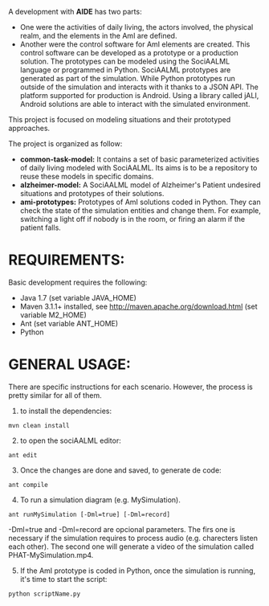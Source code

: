 A development with **AIDE** has two parts:

- One were the activities of daily living, the actors involved, the physical realm, and the elements in the AmI are defined.
- Another were the control software for AmI elements are created. This control software can be developed as a prototype or a production solution. The prototypes can be modeled using the SociAALML language or programmed in Python. SociAALML prototypes are generated as part of the simulation. While Python prototypes run outside of the simulation and interacts with it thanks to a JSON API. The platform supported for production is Android. Using a library called jALI, Android solutions are able to interact with the simulated environment.

This project is focused on modeling situations and their prototyped approaches.

The project is organized as follow:
- **common-task-model:** It contains a set of basic parameterized activities of daily living modeled with SociAALML. Its aims is to be a repository to reuse these models in specific domains.
- **alzheimer-model:** A SociAALML model of Alzheimer's Patient undesired situations and prototypes of their solutions.
- **ami-prototypes:** Prototypes of AmI solutions coded in Python. They can check the state of the simulation entities and change them. For example, switching a light off if nobody is in the room, or firing an alarm if the patient falls.

# REQUIREMENTS:

Basic development requires the following:

- Java 1.7 (set variable JAVA_HOME)
- Maven 3.1.1+ installed, see http://maven.apache.org/download.html (set variable M2_HOME)
- Ant (set variable ANT_HOME)
- Python

# GENERAL USAGE:

There are specific instructions for each scenario. However, the process is pretty similar for all of them.

1. to install the dependencies:
```
mvn clean install
```
2. to open the sociAALML editor:
```
ant edit
```

3. Once the changes are done and saved, to generate de code:
```
ant compile
```

4. To run a simulation diagram (e.g. MySimulation).
```
ant runMySimulation [-Dml=true] [-Dml=record]
```
-Dml=true and -Dml=record are opcional parameters. The firs one is necessary if the simulation requires to process audio (e.g. charecters listen each other). The second one will generate a video of the simulation called PHAT-MySimulation.mp4.

5. If the AmI prototype is coded in Python, once the simulation is running, it's time to start the script:
```
python scriptName.py
```
